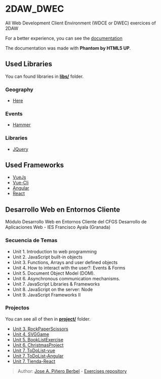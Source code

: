 # 2DAW_DWEC
All Web Development Client Environment (WDCE or DWEC) exercices of 2DAW

For a better experience, you can see the [documentation](https://dainws.github.io/2DAW_DWEC/docs)

The documentation was made with **Phantom by HTML5 UP**.

## Used Libraries
You can found libraries in **[libs/](https://github.com/DainWs/2DAW_DWEC/tree/master/libs/)** folder.
### Geography
- [Here](https://developer.here.com/)
### Events
- [Hammer](http://hammerjs.github.io/)
### Libraries
- [JQuery](https://jquery.com/)

## Used Frameworks
- [VueJs](https://vuejs.org/)
- [Vue-Cli](https://cli.vuejs.org/)
- [Angular](https://angular.io/)
- [React](https://es.reactjs.org/)

## Desarrollo Web en Entornos Cliente

Módulo Desarrollo Web en Entornos Cliente del CFGS Desarrollo de Aplicaciones Web - IES Francisco Ayala (Granada)

### Secuencia de Temas
- Unit 1. Introduction to web programming
- Unit 2. JavaScript built-in objects
- Unit 3. Functions, Arrays and user defined objects
- Unit 4. How to interact with the user?: Events & Forms
- Unit 5. Document Object Model (DOM).
- Unit 6. Asynchronous communication mechanisms.
- Unit 7. JavaScript Libraries & Frameworks
- Unit 8. JavaScript on the server: Node
- Unit 9. JavaScript Frameworks II

### Projectos
You can see all of then in **[project/](https://github.com/DainWs/2DAW_DWEC/tree/master/Projects/)** folder.
- [Unit 3. RockPaperScissors](https://github.com/DainWs/2DAW_DWEC/tree/master/Projects/RockPaperScissors)
- [Unit 4. SVGGame](https://github.com/DainWs/2DAW_DWEC/tree/master/Projects/SVGGame)
- [Unit 5. BookListExercise](https://github.com/DainWs/2DAW_DWEC/tree/master/Projects/BookListExercise)
- [Unit 6. ChristmasProject](https://github.com/DainWs/2DAW_DWEC/tree/master/Projects/ChristmasProject)
- [Unit 7. ToDoList-vue](https://github.com/DainWs/2DAW_DWEC/tree/master/Projects/ToDoList-vue)
- [Unit 7. ToDoList-Angular](https://github.com/DainWs/2DAW_DWEC/tree/master/Projects/ToDoList-Angular)
- [Unit 7. Tienda-React](https://github.com/DainWs/2DAW_DWEC/tree/master/Projects/Tienda-React)

> Author: [Jose A. Piñero Berbel](https://github.com/jpineroberbel) - [Exercises repository](https://github.com/jpineroberbel/Desarrollo-Web-en-Entornos-Cliente)
